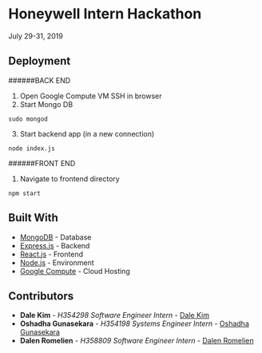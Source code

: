 # Honeywell Intern Hackathon

July 29-31, 2019


## Deployment
######BACK END
1. Open Google Compute VM SSH in browser
2. Start Mongo DB
```
sudo mongod
```
3. Start backend app (in a new connection)
```
node index.js
```
######FRONT END
1. Navigate to frontend directory
```
npm start
```

## Built With
* [MongoDB](https://www.mongodb.com/) - Database
* [Express.js](https://expressjs.com/) - Backend
* [React.js](https://reactjs.org/) - Frontend
* [Node.js](https://nodejs.org/en/) - Environment
* [Google Compute](https://cloud.google.com/compute/) - Cloud Hosting


## Contributors

* **Dale Kim** - *H354298 Software Engineer Intern* - [Dale Kim](https://github.com/dale-kim)
* **Oshadha Gunasekara** - *H354198 Systems Engineer Intern* - [Oshadha Gunasekara](https://github.com/osguus)
* **Dalen Romelien** - *H358809 Software Engineer Intern* - [Dalen Romelien](https://github.com/dromelie)


<!-- Template for README.md -->
<!-- https://gist.github.com/PurpleBooth/109311bb0361f32d87a2 -->
